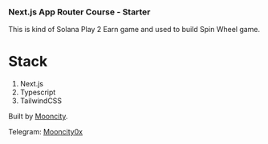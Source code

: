 ### Next.js App Router Course - Starter

This is kind of Solana Play 2 Earn game and used to build Spin Wheel game.
# Stack
1. Next.js
2. Typescript
3. TailwindCSS

   
Built by [Mooncity](https://mooncity.io).

Telegram: [Mooncity0x](https://t.me/mooncity0x)
